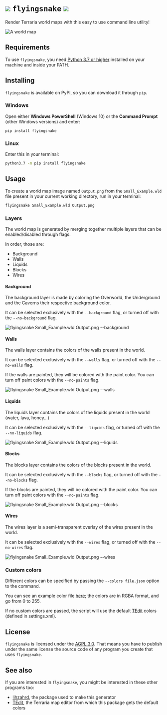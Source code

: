 # ![](https://gamepedia.cursecdn.com/terraria_gamepedia/8/82/Flying_Snake.png?version=2b0351f579d721166af80a12d2c2e325) `flyingsnake` [![](https://img.shields.io/pypi/v/flyingsnake)](https://pypi.org/project/flyingsnake/)

Render Terraria world maps with this easy to use command line utility!

![A world map](https://i.imgur.com/HtNEIKw.png)

## Requirements

To use `flyingsnake`, you need [Python 3.7 or higher](https://www.python.org/downloads/) installed on your machine and inside your PATH.

## Installing

`flyingsnake` is available on PyPI, so you can download it through `pip`. 

### Windows

Open either **Windows PowerShell** (Windows 10) or the **Command Prompt** (other Windows versions) and enter:

```batch
pip install flyingsnake
```

### Linux

Enter this in your terminal:

```bash
python3.7 -m pip install flyingsnake
```

## Usage

To create a world map image named `Output.png` from the `Small_Example.wld` file present in your current working directory, run in your terminal:

```bash
flyingsnake Small_Example.wld Output.png
```

### Layers

The world map is generated by merging together multiple layers that can be enabled/disabled through flags.

In order, those are:
- Background
- Walls
- Liquids
- Blocks
- Wires

#### Background

The background layer is made by coloring the Overworld, the Underground and the Caverns their respective background color.

It can be selected exclusively with the `--background` flag, or turned off with the `--no-background` flag.

![flyingsnake Small_Example.wld Output.png --background](https://i.imgur.com/69qRLZX.png)

#### Walls

The walls layer contains the colors of the walls present in the world.

It can be selected exclusively with the `--walls` flag, or turned off with the `--no-walls` flag.

If the walls are painted, they will be colored with the paint color.
You can turn off paint colors with the `--no-paints` flag.

![flyingsnake Small_Example.wld Output.png --walls](https://i.imgur.com/Grkq5PQ.png)

#### Liquids

The liquids layer contains the colors of the liquids present in the world (water, lava, honey...)

It can be selected exclusively with the `--liquids` flag, or turned off with the `--no-liquids` flag.

![flyingsnake Small_Example.wld Output.png --liquids](https://i.imgur.com/Pifjb4D.png)

#### Blocks

The blocks layer contains the colors of the blocks present in the world.

It can be selected exclusively with the `--blocks` flag, or turned off with the `--no-blocks` flag.

If the blocks are painted, they will be colored with the paint color.
You can turn off paint colors with the `--no-paints` flag.

![flyingsnake Small_Example.wld Output.png --blocks](https://i.imgur.com/E05kgOA.png)

#### Wires

The wires layer is a semi-transparent overlay of the wires present in the world.

It can be selected exclusively with the `--wires` flag, or turned off with the `--no-wires` flag.

![flyingsnake Small_Example.wld Output.png --wires](https://i.imgur.com/XDLRCAE.png)

### Custom colors

Different colors can be specified by passing the `--colors file.json` option to the command.

You can see an example color file [here](https://github.com/Steffo99/flyingsnake/tree/master/flyingsnake/example_colors.json); the colors are in RGBA format, and go from 0 to 255.

If no custom colors are passed, the script will use the default [TEdit](https://github.com/TEdit/Terraria-Map-Editor) colors (defined in settings.xml).

## License

`flyingsnake` is licensed under the [AGPL 3.0](/LICENSE.txt).
That means you have to publish under the same license the source code of any program you create that uses `flyingsnake`.

## See also

If you are interested in `flyingsnake`, you might be interested in these other programs too:

- [lihzahrd](https://github.com/Steffo99/lihzahrd), the package used to make this generator
- [TEdit](https://github.com/TEdit/Terraria-Map-Editor), the Terraria map editor from which this package gets the default colors
